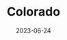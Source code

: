 ---
title: "Colorado"
cc-type: state
borders:
  - Arizona
  - Kansas
  - Nebraska
  - New Mexico
  - Oklahoma
  - Utah
  - Wyoming
cities:
  - Colorado Springs
  - Denver
  - Greeley
country:
  - United States
date: 2023-06-24
hashtag: colorado
tags:
  - state
  - United States
---